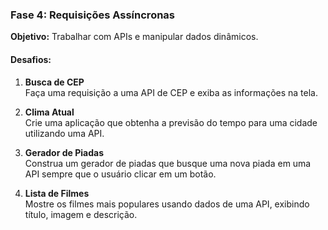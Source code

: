 ### **Fase 4: Requisições Assíncronas**

**Objetivo:** Trabalhar com APIs e manipular dados dinâmicos.

#### **Desafios:**

1. **Busca de CEP**  
    Faça uma requisição a uma API de CEP e exiba as informações na tela.
    
2. **Clima Atual**  
    Crie uma aplicação que obtenha a previsão do tempo para uma cidade utilizando uma API.
    
3. **Gerador de Piadas**  
    Construa um gerador de piadas que busque uma nova piada em uma API sempre que o usuário clicar em um botão.
    
4. **Lista de Filmes**  
    Mostre os filmes mais populares usando dados de uma API, exibindo título, imagem e descrição.